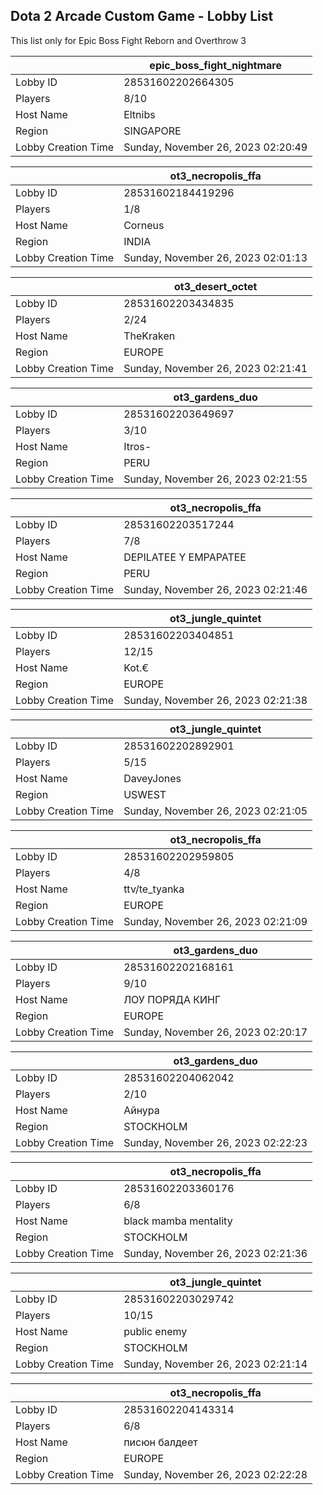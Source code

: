 ## Dota 2 Arcade Custom Game - Lobby List

This list only for Epic Boss Fight Reborn and Overthrow 3

|  | epic_boss_fight_nightmare |
| ------ | ------ |
| Lobby ID | 28531602202664305 |
| Players | 8/10 |
| Host Name | Eltnibs |
| Region | SINGAPORE |
| Lobby Creation Time | Sunday, November 26, 2023 02:20:49 |


|  | ot3_necropolis_ffa |
| ------ | ------ |
| Lobby ID | 28531602184419296 |
| Players | 1/8 |
| Host Name | Corneus |
| Region | INDIA |
| Lobby Creation Time | Sunday, November 26, 2023 02:01:13 |


|  | ot3_desert_octet |
| ------ | ------ |
| Lobby ID | 28531602203434835 |
| Players | 2/24 |
| Host Name | TheKraken |
| Region | EUROPE |
| Lobby Creation Time | Sunday, November 26, 2023 02:21:41 |


|  | ot3_gardens_duo |
| ------ | ------ |
| Lobby ID | 28531602203649697 |
| Players | 3/10 |
| Host Name | Itros- |
| Region | PERU |
| Lobby Creation Time | Sunday, November 26, 2023 02:21:55 |


|  | ot3_necropolis_ffa |
| ------ | ------ |
| Lobby ID | 28531602203517244 |
| Players | 7/8 |
| Host Name | DEPILATEE Y EMPAPATEE |
| Region | PERU |
| Lobby Creation Time | Sunday, November 26, 2023 02:21:46 |


|  | ot3_jungle_quintet |
| ------ | ------ |
| Lobby ID | 28531602203404851 |
| Players | 12/15 |
| Host Name | Kot.€ |
| Region | EUROPE |
| Lobby Creation Time | Sunday, November 26, 2023 02:21:38 |


|  | ot3_jungle_quintet |
| ------ | ------ |
| Lobby ID | 28531602202892901 |
| Players | 5/15 |
| Host Name | DaveyJones |
| Region | USWEST |
| Lobby Creation Time | Sunday, November 26, 2023 02:21:05 |


|  | ot3_necropolis_ffa |
| ------ | ------ |
| Lobby ID | 28531602202959805 |
| Players | 4/8 |
| Host Name | ttv/te_tyanka |
| Region | EUROPE |
| Lobby Creation Time | Sunday, November 26, 2023 02:21:09 |


|  | ot3_gardens_duo |
| ------ | ------ |
| Lobby ID | 28531602202168161 |
| Players | 9/10 |
| Host Name | ЛОУ ПОРЯДА КИНГ |
| Region | EUROPE |
| Lobby Creation Time | Sunday, November 26, 2023 02:20:17 |


|  | ot3_gardens_duo |
| ------ | ------ |
| Lobby ID | 28531602204062042 |
| Players | 2/10 |
| Host Name | Айнура |
| Region | STOCKHOLM |
| Lobby Creation Time | Sunday, November 26, 2023 02:22:23 |


|  | ot3_necropolis_ffa |
| ------ | ------ |
| Lobby ID | 28531602203360176 |
| Players | 6/8 |
| Host Name | black mamba mentality |
| Region | STOCKHOLM |
| Lobby Creation Time | Sunday, November 26, 2023 02:21:36 |


|  | ot3_jungle_quintet |
| ------ | ------ |
| Lobby ID | 28531602203029742 |
| Players | 10/15 |
| Host Name | public enemy |
| Region | STOCKHOLM |
| Lobby Creation Time | Sunday, November 26, 2023 02:21:14 |


|  | ot3_necropolis_ffa |
| ------ | ------ |
| Lobby ID | 28531602204143314 |
| Players | 6/8 |
| Host Name | писюн балдеет |
| Region | EUROPE |
| Lobby Creation Time | Sunday, November 26, 2023 02:22:28 |


